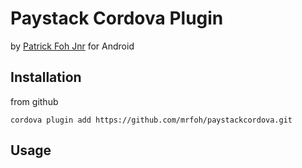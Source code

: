 # Paystack Cordova Plugin 

by [Patrick Foh Jnr](http://mrfoh.com) for Android

## Installation

from github
```
cordova plugin add https://github.com/mrfoh/paystackcordova.git
```

## Usage

